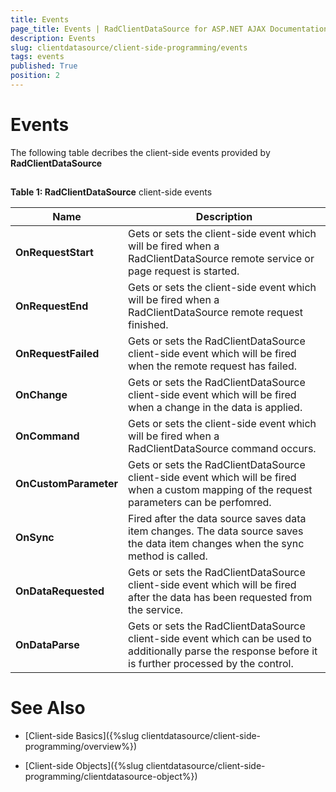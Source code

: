 ```yaml
---
title: Events
page_title: Events | RadClientDataSource for ASP.NET AJAX Documentation
description: Events
slug: clientdatasource/client-side-programming/events
tags: events
published: True
position: 2
---
```


# Events



The following table decribes the client-side events provided by **RadClientDataSource**

## 

**Table 1: RadClientDataSource** client-side events


| Name | Description |
| ------ | ------ |
| **OnRequestStart** |Gets or sets the client-side event which will be fired when a RadClientDataSource remote service or page request is started.|
| **OnRequestEnd** |Gets or sets the client-side event which will be fired when a RadClientDataSource remote request finished.|
| **OnRequestFailed** |Gets or sets the RadClientDataSource client-side event which will be fired when the remote request has failed.|
| **OnChange** |Gets or sets the RadClientDataSource client-side event which will be fired when a change in the data is applied.|
| **OnCommand** |Gets or sets the client-side event which will be fired when a RadClientDataSource command occurs.|
| **OnCustomParameter** |Gets or sets the RadClientDataSource client-side event which will be fired when a custom mapping of the request parameters can be perfomred.|
| **OnSync** |Fired after the data source saves data item changes. The data source saves the data item changes when the sync method is called.|
| **OnDataRequested** |Gets or sets the RadClientDataSource client-side event which will be fired after the data has been requested from the service.|
| **OnDataParse** |Gets or sets the RadClientDataSource client-side event which can be used to additionally parse the response before it is further processed by the control.|

# See Also

 * [Client-side Basics]({%slug clientdatasource/client-side-programming/overview%})

 * [Client-side Objects]({%slug clientdatasource/client-side-programming/clientdatasource-object%})
